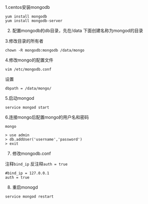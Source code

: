 1.centos安装mongodb

```
yum install mongodb
yum install mongodb-server
```

2. 配置mongodb的db目录，先在/data 下面创建名称为mongod的目录

3.修改目录的所有者

```
chown -R mongodb:mongodb /data/mongo
```

4.修改mongo的配置文件

```
vim /etc/mongodb.conf
```

设置

```
dbpath = /data/mongo/
```

5.启动mongod


```
service mongod start
```

6.连接mongo后配置mongo的用户名和密码

```
mongo

> use admin
> db.addUser('username','password')
> exit
```

7. 修改mongodb.conf

注释`bind_ip`
反注释`auth = true`


```
#bind_ip = 127.0.0.1
auth = true 
```

8. 重启monogd


```
service mongod restart
```

